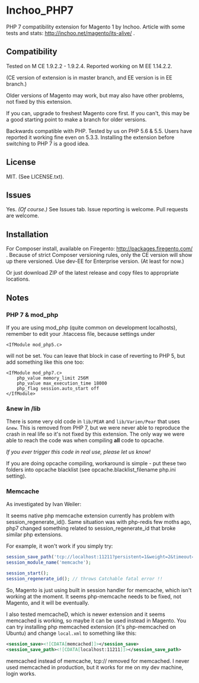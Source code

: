 # Inchoo_PHP7

PHP 7 compatibility extension for Magento 1 by Inchoo. Article with some tests and stats: http://inchoo.net/magento/its-alive/ .

## Compatibility
Tested on M CE 1.9.2.2 - 1.9.2.4. Reported working on M EE 1.14.2.2.

(CE version of extension is in master branch, and EE version is in EE branch.)

Older versions of Magento may work, but may also have other problems, not fixed by this extension.

If you can, upgrade to freshest Magento core first. If you can't, this may be a good starting point to make a branch for older versions.

Backwards compatible with PHP. Tested by us on PHP 5.6 & 5.5. Users have reported it working fine even on 5.3.3. Installing the extension before switching to PHP 7 is a good idea.

## License
MIT. (See LICENSE.txt).

## Issues
Yes. _(Of course.)_ See Issues tab. Issue reporting is welcome. Pull requests are welcome.

## Installation
For Composer install, available on Firegento: http://packages.firegento.com/ . Because of strict Composer versioning rules, only the CE version will show up there versioned. Use dev-EE for Enterprise version. (At least for now.)

Or just download ZIP of the latest release and copy files to appropriate locations.

## Notes

### PHP 7 & mod_php
If you are using mod_php (quite common on development localhosts), remember to edit your .htaccess file, because settings under

```apacheconf
<IfModule mod_php5.c>
```

will not be set. You can leave that block in case of reverting to PHP 5, but add something like this one too:

```apacheconf
<IfModule mod_php7.c>
    php_value memory_limit 256M
    php_value max_execution_time 18000
    php_flag session.auto_start off
</IfModule>
```

### &new in /lib
There is some very old code in `lib/PEAR` and `lib/Varien/Pear` that uses `&new`. This is removed from PHP 7, but we were never able to reproduce the crash in real life so it's not fixed by this extension. The only way we were able to reach the code was when compiling **all** code to opcache.

*If you ever trigger this code in real use, please let us know!*

If you are doing opcache compiling, workaround is simple - put these two folders into opcache blacklist (see opcache.blacklist_filename php.ini setting).

### Memcache
As investigated by Ivan Weiler:

It seems native php memcache extension currently has problem with session_regenerate_id(). Same situation was with php-redis few moths ago, php7 changed something related to session_regenerate_id that broke similar php extensions.

For example, it won't work if you simply try:

```php
session_save_path('tcp://localhost:11211?persistent=1&weight=2&timeout=10&retry_interval=10');
session_module_name('memcache');

session_start();
session_regenerate_id(); // throws Catchable fatal error !!
```

So, Magento is just using built in session handler for memcache, which isn't working at the moment. It seems php-memcache needs to be fixed, not Magento, and it will be eventually.

I also tested memcacheD, which is newer extension and it seems memcached is working, so maybe it can be used instead in Magento. You can try installing php memcached extension (it's php-memcached on Ubuntu) and change `local.xml` to something like this:

```xml
<session_save><![CDATA[memcached]]></session_save>
<session_save_path><![CDATA[localhost:11211]]></session_save_path>
```

memcached instead of memcache, tcp:// removed for memcached. I never used memcached in production, but it works for me on my dev machine, login works.